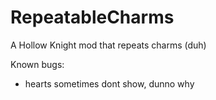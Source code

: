 ﻿# RepeatableCharms

A Hollow Knight mod that repeats charms (duh)

Known bugs:
- hearts sometimes dont show, dunno why
